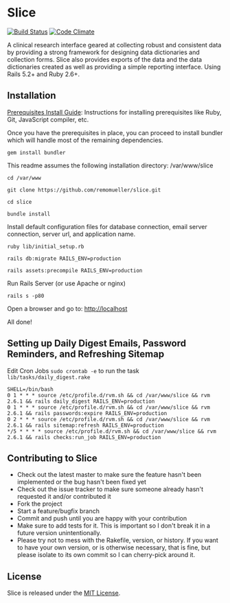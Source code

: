 # Slice

[![Build Status](https://travis-ci.com/remomueller/slice.svg?branch=master)](https://travis-ci.com/remomueller/slice)
[![Code Climate](https://codeclimate.com/github/remomueller/slice/badges/gpa.svg)](https://codeclimate.com/github/remomueller/slice)

A clinical research interface geared at collecting robust and consistent data by
providing a strong framework for designing data dictionaries and collection
forms. Slice also provides exports of the data and the data dictionaries created
as well as providing a simple reporting interface. Using Rails 5.2+ and
Ruby 2.6+.

## Installation

[Prerequisites Install Guide](https://github.com/remomueller/documentation):
Instructions for installing prerequisites like Ruby, Git, JavaScript compiler,
etc.

Once you have the prerequisites in place, you can proceed to install bundler
which will handle most of the remaining dependencies.

```
gem install bundler
```

This readme assumes the following installation directory: /var/www/slice

```
cd /var/www

git clone https://github.com/remomueller/slice.git

cd slice

bundle install
```

Install default configuration files for database connection, email server
connection, server url, and application name.

```
ruby lib/initial_setup.rb

rails db:migrate RAILS_ENV=production

rails assets:precompile RAILS_ENV=production
```

Run Rails Server (or use Apache or nginx)

```
rails s -p80
```

Open a browser and go to: [http://localhost](http://localhost)

All done!

## Setting up Daily Digest Emails, Password Reminders, and Refreshing Sitemap

Edit Cron Jobs `sudo crontab -e` to run the task `lib/tasks/daily_digest.rake`

```
SHELL=/bin/bash
0 1 * * * source /etc/profile.d/rvm.sh && cd /var/www/slice && rvm 2.6.1 && rails daily_digest RAILS_ENV=production
0 1 * * * source /etc/profile.d/rvm.sh && cd /var/www/slice && rvm 2.6.1 && rails passwords:expire RAILS_ENV=production
0 2 * * * source /etc/profile.d/rvm.sh && cd /var/www/slice && rvm 2.6.1 && rails sitemap:refresh RAILS_ENV=production
*/5 * * * * source /etc/profile.d/rvm.sh && cd /var/www/slice && rvm 2.6.1 && rails checks:run_job RAILS_ENV=production
```

## Contributing to Slice

- Check out the latest master to make sure the feature hasn't been implemented
  or the bug hasn't been fixed yet
- Check out the issue tracker to make sure someone already hasn't requested it
  and/or contributed it
- Fork the project
- Start a feature/bugfix branch
- Commit and push until you are happy with your contribution
- Make sure to add tests for it. This is important so I don't break it in a
  future version unintentionally.
- Please try not to mess with the Rakefile, version, or history. If you want to
  have your own version, or is otherwise necessary, that is fine, but please
  isolate to its own commit so I can cherry-pick around it.

## License

Slice is released under the [MIT License](http://www.opensource.org/licenses/MIT).
